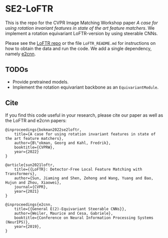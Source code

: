 # SE2-LoFTR
This is the repo for the CVPR Image Matching Workshop paper *A case for using rotation invariant features in state of the art feature matchers*.
We implement a rotation equivariant LoFTR-version by using steerable CNNs.

Please see the [LoFTR repo](https://github.com/zju3dv/LoFTR) or the file `LoFTR_README.md` for instructions on how to obtain the data and run the code.
We add a single dependency, namely [e2cnn](https://github.com/QUVA-Lab/e2cnn).

## TODOs
* Provide pretrained models.
* Implement the rotation equivariant backbone as an `EquivariantModule`.

## Cite
If you find this code useful in your research, please cite our paper as well as the LoFTR and e2cnn papers:

```
@inproceedings{bokman2022se2loftr,
    title={A case for using rotation invariant features in state of the art feature matchers},
    author={B\"okman, Georg and Kahl, Fredrik},
    booktitle={CVPRW},
    year={2022}
}

@article{sun2021loftr,
    title={{LoFTR}: Detector-Free Local Feature Matching with Transformers},
    author={Sun, Jiaming and Shen, Zehong and Wang, Yuang and Bao, Hujun and Zhou, Xiaowei},
    journal={CVPR},
    year={2021}
}

@inproceedings{e2cnn,
    title={{General E(2)-Equivariant Steerable CNNs}},
    author={Weiler, Maurice and Cesa, Gabriele},
    booktitle={Conference on Neural Information Processing Systems (NeurIPS)},
    year={2019},
}
```
